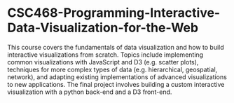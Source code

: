 # CSC468-Programming-Interactive-Data-Visualization-for-the-Web

This course covers the fundamentals of data visualization and how to build interactive visualizations from scratch.  Topics include implementing common visualizations with JavaScript and D3 (e.g. scatter plots), techniques for more complex types of data (e.g. hierarchical, geospatial, network), and adapting existing implementations of advanced visualizations to new applications. The final project involves building a custom interactive visualization with a python back-end and a D3 front-end.
